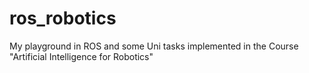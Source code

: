 # ros_robotics
My playground in ROS and some Uni tasks implemented in the Course "Artificial Intelligence for Robotics"
